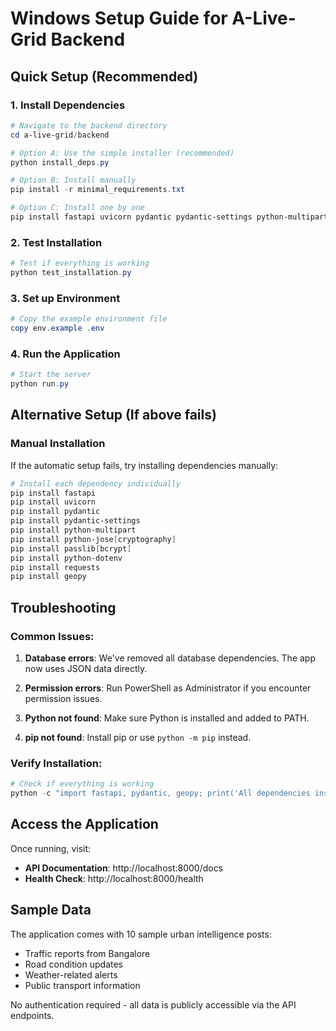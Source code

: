 # Windows Setup Guide for A-Live-Grid Backend

## Quick Setup (Recommended)

### 1. Install Dependencies
```powershell
# Navigate to the backend directory
cd a-live-grid/backend

# Option A: Use the simple installer (recommended)
python install_deps.py

# Option B: Install manually
pip install -r minimal_requirements.txt

# Option C: Install one by one
pip install fastapi uvicorn pydantic pydantic-settings python-multipart python-jose[cryptography] passlib[bcrypt] python-dotenv requests geopy
```

### 2. Test Installation
```powershell
# Test if everything is working
python test_installation.py
```

### 3. Set up Environment
```powershell
# Copy the example environment file
copy env.example .env
```

### 4. Run the Application
```powershell
# Start the server
python run.py
```

## Alternative Setup (If above fails)

### Manual Installation
If the automatic setup fails, try installing dependencies manually:

```powershell
# Install each dependency individually
pip install fastapi
pip install uvicorn
pip install pydantic
pip install pydantic-settings
pip install python-multipart
pip install python-jose[cryptography]
pip install passlib[bcrypt]
pip install python-dotenv
pip install requests
pip install geopy
```

## Troubleshooting

### Common Issues:

1. **Database errors**: We've removed all database dependencies. The app now uses JSON data directly.

2. **Permission errors**: Run PowerShell as Administrator if you encounter permission issues.

3. **Python not found**: Make sure Python is installed and added to PATH.

4. **pip not found**: Install pip or use `python -m pip` instead.

### Verify Installation:
```powershell
# Check if everything is working
python -c "import fastapi, pydantic, geopy; print('All dependencies installed successfully!')"
```

## Access the Application

Once running, visit:
- **API Documentation**: http://localhost:8000/docs
- **Health Check**: http://localhost:8000/health

## Sample Data

The application comes with 10 sample urban intelligence posts:
- Traffic reports from Bangalore
- Road condition updates
- Weather-related alerts
- Public transport information

No authentication required - all data is publicly accessible via the API endpoints. 